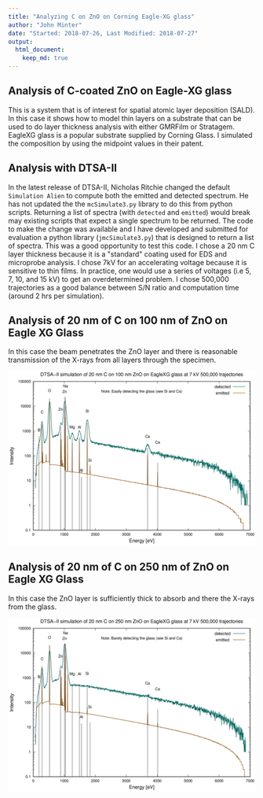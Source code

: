 ```yaml
---
title: "Analyzing C on ZnO on Corning Eagle-XG glass"
author: "John Minter"
date: "Started: 2018-07-26, Last Modified: 2018-07-27"
output:
  html_document:
    keep_md: true
---
```




## Analysis of C-coated ZnO on Eagle-XG glass

This is a system that is of interest for spatial atomic layer deposition
(SALD).  In this case it shows how to model thin layers on a substrate
that can be used to do layer thickness analysis with either GMRFilm or
Stratagem. EagleXG glass is a popular substrate supplied by Corning Glass.
I simulated the composition by using the midpoint values in their
patent.

## Analysis with DTSA-II

In the latest release of DTSA-II, Nicholas Ritchie changed the default
`Simulation Alien` to compute both the emitted and detected spectrum.
He has not updated the the `mcSimulate3.py` library to do this from
python scripts. Returning a list of spectra (with `detected` and `emitted`)
would break may existing scripts that expect a single spectrum to be returned.
The code to make the change was available and I have developed and submitted
for evaluation a python library (`jmcSimulate3.py`) that is designed to 
return a list of spectra. This was a good opportunity to test this code.
I chose a 20 nm C layer thickness because it is a "standard" coating used
for EDS and microprobe analysis. I chose 7kV for an accelerating voltage because
it is sensitive to thin films. In practice, one would use a series of voltages
(i.e 5, 7, 10, and 15 kV) to get an overdetermined problem. I chose 500,000
trajectories as a good balance between S/N ratio and computation time
(around 2 hrs per simulation).

## Analysis of 20 nm of C on 100 nm of ZnO on Eagle XG Glass

In this case the beam penetrates the ZnO layer and there is reasonable
transmission of the X-rays from all layers through the specimen.

![](./dtsa2/spc/20nm-C-100nm-ZnO-on-EagleXG-7kV-500K-traj.png)

## Analysis of 20 nm of C on 250 nm of ZnO on Eagle XG Glass

In this case the ZnO layer is sufficiently thick to absorb
and there the X-rays from the glass.

![](./dtsa2/spc/20nm-C-250nm-ZnO-on-EagleXG-7kV-500K-traj.png)





